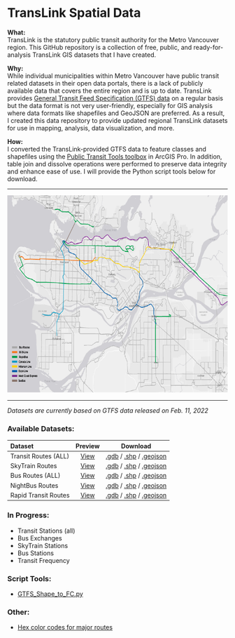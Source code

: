 # TransLink Spatial Data

<b>What:</b>   
TransLink is the statutory public transit authority for the Metro Vancouver region. This GitHub repository is a collection of free, public, and ready-for-analysis TransLink GIS datasets that I have created.

<b>Why:</b>  
While individual municipalities within Metro Vancouver have public transit related datasets in their open data portals, there is a lack of publicly available data that covers the entire region and is up to date. TransLink provides [General Transit Feed Specification (GTFS) data](https://developer.translink.ca/servicesgtfs/gtfsdata) on a regular basis but the data format is not very user-friendly, especially for GIS analysis where data formats like shapefiles and GeoJSON are preferred. As a result, I created this data repository to provide updated regional TransLink datasets for use in mapping, analysis, data visualization, and more.

<b>How:</b>  
I converted the TransLink-provided GTFS data to feature classes and shapefiles using the [Public Transit Tools toolbox](https://pro.arcgis.com/en/pro-app/latest/tool-reference/conversion/an-overview-of-the-transit-feed-gtfs-toolset.htm) in ArcGIS Pro. In addition, table join and dissolve operations were performed to preserve data integrity and enhance ease of use. I will provide the Python script tools below for download.
___________________________________________________________________________
<p align="center">
<img src="images/Transit_Routes.png" width="766" height="450">
</p>  

______________________________________________________________________________
*Datasets are currently based on GTFS data released on Feb. 11, 2022*

### Available Datasets:   

| Dataset | Preview | Download |   
| :------------- | :-------------: | :-------------: |  
| Transit Routes (ALL) | [View](https://github.com/ohenryu/TransLink-Spatial-Data/blob/main/datasets/Transit_Routes_ALL/Transit_Routes_ALL_GeoJSON/Transit_Routes_ALL.geojson) | [.gdb](https://downgit.github.io/#/home?url=https://github.com/ohenryu/TransLink-Spatial-Data/tree/main/datasets/Transit_Routes_ALL/Transit_Routes_ALL_Feature_Class) / [.shp](https://downgit.github.io/#/home?url=https://github.com/ohenryu/TransLink-Spatial-Data/tree/main/datasets/Transit_Routes_ALL/Transit_Routes_ALL_Shapefile) / [.geojson](https://downgit.github.io/#/home?url=https://github.com/ohenryu/TransLink-Spatial-Data/tree/main/datasets/Transit_Routes_ALL/Transit_Routes_ALL_GeoJSON)
| SkyTrain Routes | [View](https://github.com/ohenryu/TransLink-Spatial-Data/blob/main/datasets/SkyTrain_Routes/SkyTrain_Routes_GeoJSON/SkyTrain_Routes.geojson) | [.gdb](https://downgit.github.io/#/home?url=https://github.com/ohenryu/TransLink-Spatial-Data/tree/main/datasets/SkyTrain_Routes/SkyTrain_Routes_Feature_Class) / [.shp](https://downgit.github.io/#/home?url=https://github.com/ohenryu/TransLink-Spatial-Data/tree/main/datasets/SkyTrain_Routes/SkyTrain_Routes_Shapefile) / [.geojson](https://downgit.github.io/#/home?url=https://github.com/ohenryu/TransLink-Spatial-Data/tree/main/datasets/SkyTrain_Routes/SkyTrain_Routes_GeoJSON)
| Bus Routes (ALL) | [View](https://github.com/ohenryu/TransLink-Spatial-Data/blob/main/datasets/Bus_Routes/Bus_Routes_GeoJSON/Bus_Routes.geojson) | [.gdb](https://downgit.github.io/#/home?url=https://github.com/ohenryu/TransLink-Spatial-Data/tree/main/datasets/Bus_Routes/Bus_Routes_Feature_Class) / [.shp](https://downgit.github.io/#/home?url=https://github.com/ohenryu/TransLink-Spatial-Data/tree/main/datasets/Bus_Routes/Bus_Routes_Shapefile) / [.geojson](https://downgit.github.io/#/home?url=https://github.com/ohenryu/TransLink-Spatial-Data/tree/main/datasets/Bus_Routes/Bus_Routes_GeoJSON)
| NightBus Routes | [View](https://github.com/ohenryu/TransLink-Spatial-Data/blob/main/datasets/NightBus_Routes/NightBus_Routes_GeoJSON/NightBus_Routes.geojson) | [.gdb](https://downgit.github.io/#/home?url=https://github.com/ohenryu/TransLink-Spatial-Data/tree/main/datasets/NightBus_Routes/NightBus_Routes_Feature_Class) / [.shp](https://downgit.github.io/#/home?url=https://github.com/ohenryu/TransLink-Spatial-Data/tree/main/datasets/NightBus_Routes/NightBus_Routes_Shapefile) / [.geojson](https://downgit.github.io/#/home?url=https://github.com/ohenryu/TransLink-Spatial-Data/tree/main/datasets/NightBus_Routes/NightBus_Routes_GeoJSON)
| Rapid Transit Routes | [View](https://github.com/ohenryu/TransLink-Spatial-Data/blob/main/datasets/Rapid_Transit_Routes/Rapid_Transit_Routes_GeoJSON/Rapid_Transit_Routes.geojson) | [.gdb](https://downgit.github.io/#/home?url=https://github.com/ohenryu/TransLink-Spatial-Data/tree/main/datasets/Rapid_Transit_Routes/Rapid_Transit_Routes_Feature_Class) / [.shp](https://downgit.github.io/#/home?url=https://github.com/ohenryu/TransLink-Spatial-Data/tree/main/datasets/Rapid_Transit_Routes/Rapid_Transit_Routes_Shapefile) / [.geojson](https://downgit.github.io/#/home?url=https://github.com/ohenryu/TransLink-Spatial-Data/tree/main/datasets/Rapid_Transit_Routes/Rapid_Transit_Routes_GeoJSON)  

### In Progress:
* Transit Stations (all)  
* Bus Exchanges  
* SkyTrain Stations   
* Bus Stations  
* Transit Frequency  

### Script Tools:

* [GTFS_Shape_to_FC.py](script_tools/GTFS_Shape_to_FC.py)

### Other:
* [Hex color codes for major routes](other/route_colors.txt)
